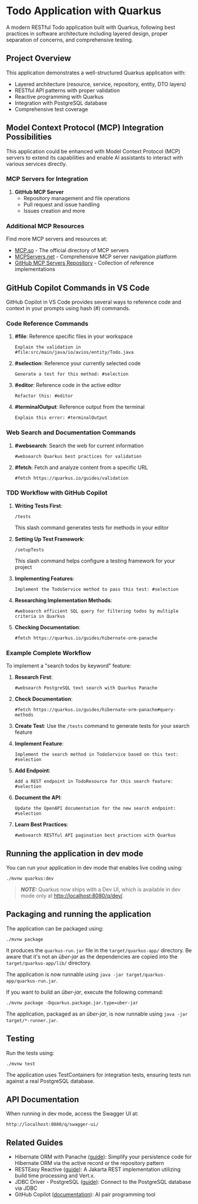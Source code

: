 # Todo Application with Quarkus

A modern RESTful Todo application built with Quarkus, following best practices in software architecture including layered design, proper separation of concerns, and comprehensive testing.

## Project Overview

This application demonstrates a well-structured Quarkus application with:

- Layered architecture (resource, service, repository, entity, DTO layers)
- RESTful API patterns with proper validation
- Reactive programming with Quarkus
- Integration with PostgreSQL database
- Comprehensive test coverage

## Model Context Protocol (MCP) Integration Possibilities

This application could be enhanced with Model Context Protocol (MCP) servers to extend its capabilities and enable AI assistants to interact with various services directly.

### MCP Servers for Integration

1. **GitHub MCP Server**
   - Repository management and file operations
   - Pull request and issue handling
   - Issues creation and more



### Additional MCP Resources

Find more MCP servers and resources at:
- [MCP.so](https://mcp.so/) - The official directory of MCP servers
- [MCPServers.net](https://mcpservers.net/) - Comprehensive MCP server navigation platform
- [GitHub MCP Servers Repository](https://github.com/EvalsOne/mcp-servers) - Collection of reference implementations

## GitHub Copilot Commands in VS Code

GitHub Copilot in VS Code provides several ways to reference code and context in your prompts using hash (#) commands.

### Code Reference Commands

1. **#file**: Reference specific files in your workspace
   ```
   Explain the validation in #file:src/main/java/io/avios/entity/Todo.java
   ```

2. **#selection**: Reference your currently selected code
   ```
   Generate a test for this method: #selection
   ```

3. **#editor**: Reference code in the active editor
   ```
   Refactor this: #editor
   ```

4. **#terminalOutput**: Reference output from the terminal
   ```
   Explain this error: #terminalOutput
   ```


### Web Search and Documentation Commands

1. **#websearch**: Search the web for current information
   ```
   #websearch Quarkus best practices for validation
   ```

2. **#fetch**: Fetch and analyze content from a specific URL
   ```
   #fetch https://quarkus.io/guides/validation
   ```

### TDD Workflow with GitHub Copilot

1. **Writing Tests First**:
   ```
   /tests
   ```
   This slash command generates tests for methods in your editor

2. **Setting Up Test Framework**:
   ```
   /setupTests
   ```
   This slash command helps configure a testing framework for your project

3. **Implementing Features**:
   ```
   Implement the TodoService method to pass this test: #selection
   ```

4. **Researching Implementation Methods**:
   ```
   #websearch efficient SQL query for filtering todos by multiple criteria in Quarkus
   ```

5. **Checking Documentation**:
   ```
   #fetch https://quarkus.io/guides/hibernate-orm-panache
   ```

### Example Complete Workflow

To implement a "search todos by keyword" feature:

1. **Research First**: 
   ```
   #websearch PostgreSQL text search with Quarkus Panache
   ```

2. **Check Documentation**:
   ```
   #fetch https://quarkus.io/guides/hibernate-orm-panache#query-methods
   ```

3. **Create Test**: 
   Use the `/tests` command to generate tests for your search feature

4. **Implement Feature**:
   ```
   Implement the search method in TodoService based on this test: #selection
   ```

5. **Add Endpoint**:
   ```
   Add a REST endpoint in TodoResource for this search feature: #selection
   ```

6. **Document the API**:
   ```
   Update the OpenAPI documentation for the new search endpoint: #selection
   ```

7. **Learn Best Practices**:
   ```
   #websearch RESTful API pagination best practices with Quarkus
   ```

## Running the application in dev mode

You can run your application in dev mode that enables live coding using:

```shell script
./mvnw quarkus:dev
```

> **_NOTE:_**  Quarkus now ships with a Dev UI, which is available in dev mode only at <http://localhost:8080/q/dev/>.

## Packaging and running the application

The application can be packaged using:

```shell script
./mvnw package
```

It produces the `quarkus-run.jar` file in the `target/quarkus-app/` directory.
Be aware that it's not an _über-jar_ as the dependencies are copied into the `target/quarkus-app/lib/` directory.

The application is now runnable using `java -jar target/quarkus-app/quarkus-run.jar`.

If you want to build an _über-jar_, execute the following command:

```shell script
./mvnw package -Dquarkus.package.jar.type=uber-jar
```

The application, packaged as an _über-jar_, is now runnable using `java -jar target/*-runner.jar`.

## Testing

Run the tests using:

```shell
./mvnw test
```

The application uses TestContainers for integration tests, ensuring tests run against a real PostgreSQL database.

## API Documentation

When running in dev mode, access the Swagger UI at:

```
http://localhost:8080/q/swagger-ui/
```

## Related Guides

- Hibernate ORM with Panache ([guide](https://quarkus.io/guides/hibernate-orm-panache)): Simplify your persistence code for Hibernate ORM via the active record or the repository pattern
- RESTEasy Reactive ([guide](https://quarkus.io/guides/resteasy-reactive)): A Jakarta REST implementation utilizing build time processing and Vert.x.
- JDBC Driver - PostgreSQL ([guide](https://quarkus.io/guides/datasource)): Connect to the PostgreSQL database via JDBC
- GitHub Copilot ([documentation](https://docs.github.com/en/copilot)): AI pair programming tool
